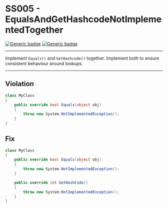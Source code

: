 # SS005 - EqualsAndGetHashcodeNotImplementedTogether

[![Generic badge](https://img.shields.io/badge/Severity-Warning-yellow.svg)](https://shields.io/) [![Generic badge](https://img.shields.io/badge/CodeFix-Yes-green.svg)](https://shields.io/)

---

Implement `Equals()` and `GetHashcode()` together. Implement both to ensure consistent behaviour around lookups.

---

## Violation
```cs
class MyClass
{
    public override bool Equals(object obj)
    {
        throw new System.NotImplementedException();
    }
}
```

## Fix
```cs
class MyClass
{
    public override bool Equals(object obj)
    {
        throw new System.NotImplementedException();
    }

    public override int GetHashCode()
    {
        throw new System.NotImplementedException();
    }
}
```